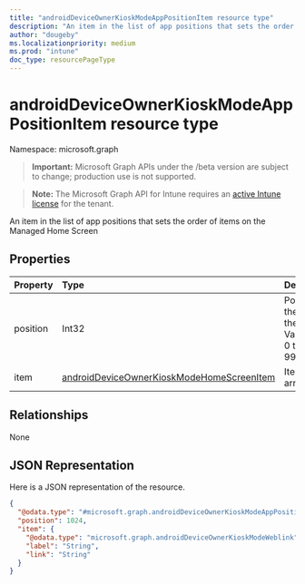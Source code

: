 ```yaml
---
title: "androidDeviceOwnerKioskModeAppPositionItem resource type"
description: "An item in the list of app positions that sets the order of items on the Managed Home Screen"
author: "dougeby"
ms.localizationpriority: medium
ms.prod: "intune"
doc_type: resourcePageType
---
```


# androidDeviceOwnerKioskModeAppPositionItem resource type

Namespace: microsoft.graph

> **Important:** Microsoft Graph APIs under the /beta version are subject to change; production use is not supported.

> **Note:** The Microsoft Graph API for Intune requires an [active Intune license](https://go.microsoft.com/fwlink/?linkid=839381) for the tenant.

An item in the list of app positions that sets the order of items on the Managed Home Screen

## Properties
|Property|Type|Description|
|:---|:---|:---|
|position|Int32|Position of the item on the grid. Valid values 0 to 9999999|
|item|[androidDeviceOwnerKioskModeHomeScreenItem](../resources/intune-deviceconfig-androiddeviceownerkioskmodehomescreenitem.md)|Item to be arranged|

## Relationships
None

## JSON Representation
Here is a JSON representation of the resource.
<!-- {
  "blockType": "resource",
  "@odata.type": "microsoft.graph.androidDeviceOwnerKioskModeAppPositionItem"
}
-->
``` json
{
  "@odata.type": "#microsoft.graph.androidDeviceOwnerKioskModeAppPositionItem",
  "position": 1024,
  "item": {
    "@odata.type": "microsoft.graph.androidDeviceOwnerKioskModeWeblink",
    "label": "String",
    "link": "String"
  }
}
```



